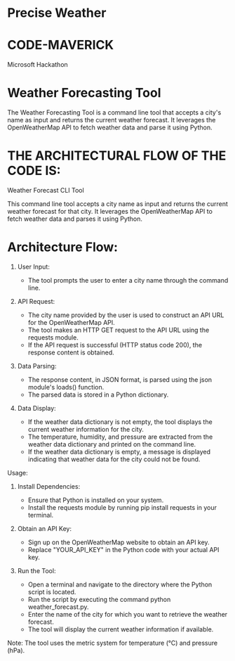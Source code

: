 # Precise Weather
# CODE-MAVERICK
Microsoft Hackathon
# Weather Forecasting Tool

The Weather Forecasting Tool is a command line tool that accepts a city's name as input and returns the current weather forecast. It leverages the OpenWeatherMap API to fetch weather data and parse it using Python.


# THE ARCHITECTURAL FLOW OF THE CODE IS:

Weather Forecast CLI Tool

This command line tool accepts a city name as input and returns the current weather forecast for that city. It leverages the OpenWeatherMap API to fetch weather data and parses it using Python.

# Architecture Flow:

1. User Input:
   - The tool prompts the user to enter a city name through the command line.

2. API Request:
   - The city name provided by the user is used to construct an API URL for the OpenWeatherMap API.
   - The tool makes an HTTP GET request to the API URL using the requests module.
   - If the API request is successful (HTTP status code 200), the response content is obtained.

3. Data Parsing:
   - The response content, in JSON format, is parsed using the json module's loads() function.
   - The parsed data is stored in a Python dictionary.

4. Data Display:
   - If the weather data dictionary is not empty, the tool displays the current weather information for the city.
   - The temperature, humidity, and pressure are extracted from the weather data dictionary and printed on the command line.
   - If the weather data dictionary is empty, a message is displayed indicating that weather data for the city could not be found.

Usage:

1. Install Dependencies:
   - Ensure that Python is installed on your system.
   - Install the requests module by running pip install requests in your terminal.

2. Obtain an API Key:
   - Sign up on the OpenWeatherMap website to obtain an API key.
   - Replace "YOUR_API_KEY" in the Python code with your actual API key.

3. Run the Tool:
   - Open a terminal and navigate to the directory where the Python script is located.
   - Run the script by executing the command python weather_forecast.py.
   - Enter the name of the city for which you want to retrieve the weather forecast.
   - The tool will display the current weather information if available.

Note: The tool uses the metric system for temperature (°C) and pressure (hPa).
